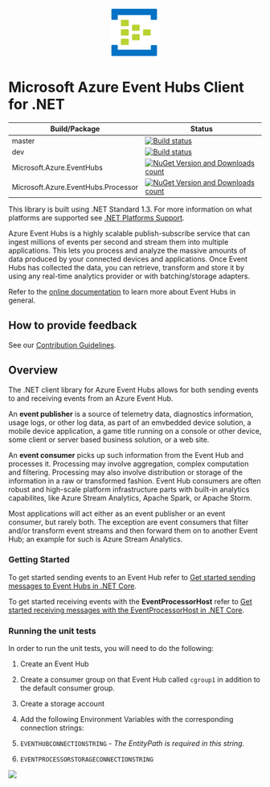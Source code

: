 ﻿<p align="center">
  <img src="event-hubs.png" alt="Microsoft Azure Event Hubs" width="100"/>
</p>

# Microsoft Azure Event Hubs Client for .NET

|Build/Package|Status|
|------|-------------|
|master|[![Build status](https://ci.appveyor.com/api/projects/status/p71xb6o7233m7gi3/branch/master?svg=true)](https://ci.appveyor.com/project/jtaubensee/azure-event-hubs-dotnet/branch/master)|
|dev|[![Build status](https://ci.appveyor.com/api/projects/status/p71xb6o7233m7gi3/branch/master?svg=true)](https://ci.appveyor.com/project/jtaubensee/azure-event-hubs-dotnet/branch/dev)|
|Microsoft.Azure.EventHubs|[![NuGet Version and Downloads count](https://buildstats.info/nuget/Microsoft.Azure.EventHubs?includePreReleases=true)](https://www.nuget.org/packages/Microsoft.Azure.EventHubs/)|
|Microsoft.Azure.EventHubs.Processor|[![NuGet Version and Downloads count](https://buildstats.info/nuget/Microsoft.Azure.EventHubs.Processor?includePreReleases=true)](https://www.nuget.org/packages/Microsoft.Azure.EventHubs.Processor/)|

This library is built using .NET Standard 1.3. For more information on what platforms are supported see [.NET Platforms Support](https://docs.microsoft.com/en-us/dotnet/articles/standard/library#net-platforms-support).

Azure Event Hubs is a highly scalable publish-subscribe service that can ingest millions of events per second and stream them into multiple applications. This lets you process and analyze the massive amounts of data produced by your connected devices and applications. Once Event Hubs has collected the data, you can retrieve, transform and store it by using any real-time analytics provider or with batching/storage adapters. 

Refer to the [online documentation](https://azure.microsoft.com/services/event-hubs/) to learn more about Event Hubs in general.

## How to provide feedback

See our [Contribution Guidelines](./.github/CONTRIBUTING.md).

## Overview

The .NET client library for Azure Event Hubs allows for both sending events to and receiving events from an Azure Event Hub. 

An **event publisher** is a source of telemetry data, diagnostics information, usage logs, or other log data, as 
part of an emvbedded device solution, a mobile device application, a game title running on a console or other device, 
some client or server based business solution, or a web site.  

An **event consumer** picks up such information from the Event Hub and processes it. Processing may involve aggregation, complex 
computation and filtering. Processing may also involve distribution or storage of the information in a raw or transformed fashion.
Event Hub consumers are often robust and high-scale platform infrastructure parts with built-in analytics capabilites, like Azure 
Stream Analytics, Apache Spark, or Apache Storm.   
   
Most applications will act either as an event publisher or an event consumer, but rarely both. The exception are event 
consumers that filter and/or transform event streams and then forward them on to another Event Hub; an example for such is Azure Stream Analytics.

### Getting Started

To get started sending events to an Event Hub refer to [Get started sending messages to Event Hubs in .NET Core](https://github.com/Azure/azure-event-hubs/tree/master/samples/SampleSender).

To get started receiving events with the **EventProcessorHost** refer to [Get started receiving messages with the EventProcessorHost in .NET Core](https://github.com/Azure/azure-event-hubs/tree/master/samples/SampleEphReceiver).  

### Running the unit tests 

In order to run the unit tests, you will need to do the following:

1. Create an Event Hub

2. Create a consumer group on that Event Hub called `cgroup1` in addition to the default consumer group.

3. Create a storage account

4. Add the following Environment Variables with the corresponding connection strings:

  1. `EVENTHUBCONNECTIONSTRING` - *The EntityPath is required in this string.*

  2. `EVENTPROCESSORSTORAGECONNECTIONSTRING`

<a href="https://portal.azure.com/#create/Microsoft.Template/uri/https%3A%2F%2Fraw.githubusercontent.com%2FAzure%2Fazure-event-hubs-dotnet%2Fmaster%2Ftemplates%2Fazuredeploy.json" target="_blank">
    <img src="http://azuredeploy.net/deploybutton.png"/>
</a>
